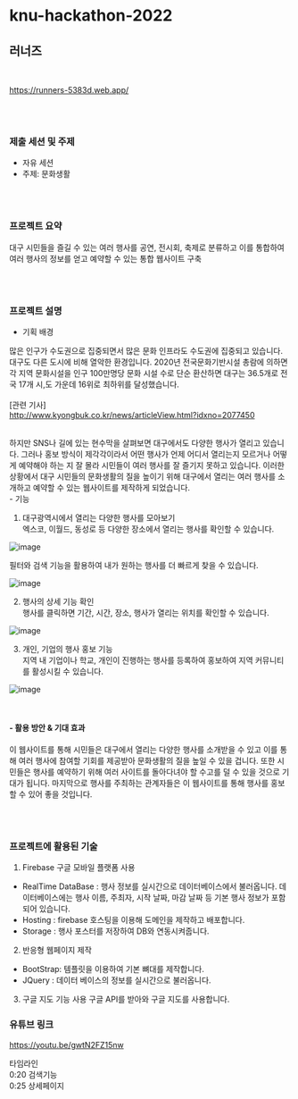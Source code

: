# knu-hackathon-2022

## 러너즈
<br>

https://runners-5383d.web.app/

<br><br>

### 제출 세션 및 주제
- 자유 세션  
- 주제: 문화생활

<br><br>

### 프로젝트 요약
대구 시민들을 즐길 수 있는 여러 행사를 공연, 전시회, 축제로 분류하고 이를 통합하여 여러 행사의 정보를 얻고 예약할 수 있는 통합 웹사이트 구축

<br><br>
    
### 프로젝트 설명

  - 기획 배경     
   
 많은 인구가 수도권으로 집중되면서 많은 문화 인프라도 수도권에 집중되고 있습니다. 대구도 다른 도시에 비해 열악한 환경입니다. 2020년 전국문화기반시설 총람에 의하면 각 지역 문화시설을 인구 100만명당 문화 시설 수로 단순 환산하면 대구는 36.5개로 전국 17개 시,도 가운데 16위로 최하위를 달성했습니다.   
 <br>
  [관련 기사]  
  http://www.kyongbuk.co.kr/news/articleView.html?idxno=2077450
 
 <br>
 하지만 SNS나 길에 있는 현수막을 살펴보면 대구에서도 다양한 행사가 열리고 있습니다. 그러나 홍보 방식이 제각각이라서 어떤 행사가 언제 어디서 열리는지 모르거나 어떻게 예약해야 하는 지 잘 몰라 시민들이 여러 행사를 잘 즐기지 못하고 있습니다. 이러한 상황에서 대구 시민들의 문화생활의 질을 높이기 위해 대구에서 열리는 여러 행사를 소개하고 예약할 수 있는 웹사이트를 제작하게 되었습니다.
   
  <br> 
  - 기능
      
 1) 대구광역시에서 열리는 다양한 행사를 모아보기     
 엑스코, 이월드, 동성로 등 다양한 장소에서 열리는 행사를 확인할 수 있습니다.  
  
  ![image](https://user-images.githubusercontent.com/87495422/192135206-c0eaaa99-3542-4041-af10-ec77c3f40e9d.png)

  필터와 검색 기능을 활용하여 내가 원하는 행사를 더 빠르게 찾을 수 있습니다.  
    
  ![image](https://user-images.githubusercontent.com/87495422/192135305-9d1f0637-bfc9-4eb4-9fdb-a4f952b641e3.png)

   
 2) 행사의 상세 기능 확인   
 행사를 클릭하면 기간, 시간, 장소, 행사가 열리는 위치를 확인할 수 있습니다.  
 
 ![image](https://user-images.githubusercontent.com/87495422/192135693-0cd70585-c264-4a16-bb5e-ca45055d165a.png)

 
 3) 개인, 기업의 행사 홍보 기능   
 지역 내 기업이나 학교, 개인이 진행하는 행사를 등록하여 홍보하여 지역 커뮤니티를 활성시킬 수 있습니다. 
 
 ![image](https://user-images.githubusercontent.com/87495422/192135584-3d10edea-0b60-406f-8b66-30d6dbc0829c.png)

<br>
 
 #### -  활용 방안 & 기대 효과  
  
이 웹사이트를 통해 시민들은 대구에서 열리는 다양한 행사를 소개받을 수 있고 이를 통해 여러 행사에 참여할 기회를 제공받아 문화생활의 질을 높일 수 있을 겁니다. 또한 시민들은 행사를 예약하기 위해 여러 사이트를 돌아다녀야 할 수고를 덜 수 있을 것으로 기대가 됩니다. 마지막으로 행사를 주최하는 관계자들은 이 웹사이트를 통해 행사를 홍보할 수 있어 좋을 것입니다.

 <br><br>  
  
### 프로젝트에 활용된 기술
1. Firebase 구글 모바일 플랫폼 사용
 - RealTime DataBase :  행사 정보를 실시간으로 데이터베이스에서 불러옵니다. 데이터베이스에는 행사 이름, 주최자, 시작 날짜, 마감 날짜 등 기본 행사 정보가 포함되어 있습니다. 
 - Hosting : firebase 호스팅을 이용해 도메인을 제작하고 배포합니다.
 - Storage : 행사 포스터를 저장하여 DB와 연동시켜줍니다.   
2. 반응형 웹페이지 제작
- BootStrap: 템플릿을 이용하여 기본 뼈대를 제작합니다.
- JQuery : 데이터 베이스의 정보를 실시간으로 불러옵니다.    
3. 구글 지도 기능 사용
구글 API를 받아와 구글 지도를 사용합니다. 

### 유튜브 링크  

https://youtu.be/gwtN2FZ15nw

타임라인  
0:20 검색기능  
0:25 상세페이지  

   

